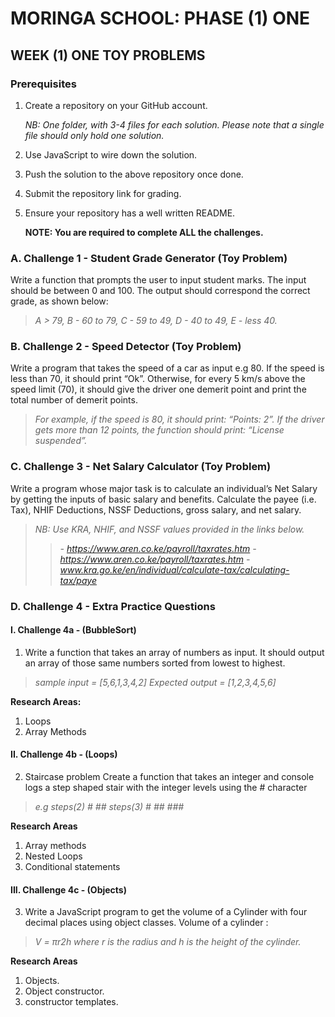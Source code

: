 # MORINGA SCHOOL: PHASE (1) ONE
## WEEK (1) ONE TOY PROBLEMS
### Prerequisites
1. Create a repository on your GitHub account. 

    *NB: One folder, with 3-4 files for each solution. Please note that a single file should only hold one solution.*

2. Use JavaScript to wire down the solution.

3. Push the solution to the above repository once done.

4. Submit the repository link for grading.

5. Ensure your repository has a well written README.

    **NOTE: You are required to complete ALL the challenges.**

### A. Challenge 1 - Student Grade Generator (Toy Problem)
Write a function that prompts the user to input student marks. The input should be between 0 and 100. The output should correspond the correct grade, as shown below: 
>    *A > 79, B - 60 to 79, C -  59 to 49, D - 40 to 49, E - less 40.*

### B. Challenge 2 - Speed Detector (Toy Problem)
Write a program that takes the speed of a car as input e.g 80. If the speed is less than 70, it should print “Ok”. Otherwise, for every 5 km/s above the speed limit (70), it should give the driver one demerit point and print the total number of demerit points.
>    *For example, if the speed is 80, it should print: “Points: 2”. If the driver gets more than 12 points, the function should print: “License suspended”.*

### C. Challenge 3 - Net Salary Calculator (Toy Problem)
Write a program whose major task is to calculate an individual’s Net Salary by getting the inputs of basic salary and benefits. Calculate the payee (i.e. Tax), NHIF Deductions, NSSF Deductions, gross salary, and net salary. 
>    *NB: Use KRA, NHIF, and NSSF values provided in the links below.*
>>    *- https://www.aren.co.ke/payroll/taxrates.htm*
>>    *- https://www.aren.co.ke/payroll/taxrates.htm*
>>    *- www.kra.go.ke/en/individual/calculate-tax/calculating-tax/paye*
    
### D. Challenge 4 - Extra Practice Questions
#### I. Challenge 4a - (BubbleSort)
1. Write a function that takes an array of numbers as input. It should output an array of those same numbers sorted from lowest to highest.

>*sample input = [5,6,1,3,4,2]*
>*Expected output = [1,2,3,4,5,6]*

**Research Areas:**
1. Loops 
2. Array Methods 

#### II. Challenge 4b - (Loops)
2. Staircase problem 
Create a function that takes an integer and console logs a step shaped stair with the integer levels using the # character 

>*e.g steps(2)  #*
>              *##*
>    *steps(3)  #*
>              *##*
>              *###*

**Research Areas**
1. Array methods 
2. Nested Loops
3. Conditional statements

#### III. Challenge 4c - (Objects)
3. Write a JavaScript program to get the volume of a Cylinder with four decimal places using object classes.
Volume of a cylinder : 
>    *V = πr2h where r is the radius and h is the height of the cylinder.*

**Research Areas** 
1. Objects. 
2. Object constructor.
3. constructor templates.